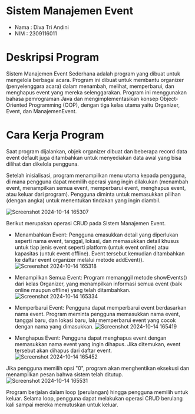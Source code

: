 # Sistem Manajemen Event
- Nama    : Diva Tri Andini
- NIM      : 2309116011

# Deskripsi Program
Sistem Manajemen Event Sederhana adalah program yang dibuat untuk mengelola berbagai acara. Program ini dibuat untuk membantu organizer (penyelenggara acara) dalam menambah, melihat, memperbarui, dan menghapus event yang mereka selenggarakan. Program ini menggunakan bahasa pemrograman Java dan mengimplementasikan konsep Object-Oriented Programming (OOP), dengan tiga kelas utama yaitu Organizer, Event, dan ManajemenEvent.

# Cara Kerja Program
Saat program dijalankan, objek organizer dibuat dan beberapa record data event default juga ditambahkan untuk menyediakan data awal yang bisa dilihat dan dikelola pengguna.

Setelah inisialisasi, program menampilkan menu utama kepada pengguna, di mana pengguna dapat memilih operasi yang ingin dilakukan (menambah event, menampilkan semua event, memperbarui event, menghapus event, atau keluar dari program). Pengguna diminta untuk memasukkan pilihan (dengan angka) untuk menentukan tindakan yang ingin diambil.

![Screenshot 2024-10-14 165307](https://github.com/user-attachments/assets/06141d19-2041-4a9b-849d-56f035f624d4)

Berikut merupakan operasi CRUD pada Sistem Manajemen Event.
- Menambahkan Event:
  Pengguna emasukkan detail yang diperlukan seperti nama event, tanggal, lokasi, dan memasukkan detail khusus untuk tiap jenis event seperti platform (untuk event online) atau kapasitas (untuk event offline).
  Event tersebut kemudian ditambahkan ke daftar event organizer melalui metode addEvent().
  ![Screenshot 2024-10-14 165318](https://github.com/user-attachments/assets/e33ca666-d884-4340-ba16-2d3fc55a0451)

- Menampilkan Semua Event:
  Program memanggil metode showEvents() dari kelas Organizer, yang menampilkan informasi semua event (baik online maupun offline) yang telah ditambahkan.
  ![Screenshot 2024-10-14 165334](https://github.com/user-attachments/assets/4cf75f31-0e34-4b47-8acb-e0285507ad8b)

- Memperbarui Event:
  Pengguna dapat memperbarui event berdasarkan nama event. Program meminta pengguna memasukkan nama event, tanggal baru, dan lokasi baru, lalu memperbarui event yang cocok dengan nama yang dimasukkan.
  ![Screenshot 2024-10-14 165419](https://github.com/user-attachments/assets/782fb9ac-c2e8-490c-b24c-82293dbaa9dc)

- Menghapus Event:
  Pengguna dapat menghapus event dengan memasukkan nama event yang ingin dihapus. Jika ditemukan, event tersebut akan dihapus dari daftar event.![Screenshot 2024-10-14 165452](https://github.com/user-attachments/assets/403d6207-d3f1-466c-9bfd-8645dca706fd)

Jika pengguna memilih opsi "0", program akan menghentikan eksekusi dan menampilkan pesan bahwa sistem telah ditutup.
![Screenshot 2024-10-14 165531](https://github.com/user-attachments/assets/bbf46d1f-f243-435b-bc09-117af670265b)

Program berjalan dalam loop (perulangan) hingga pengguna memilih untuk keluar. Selama loop, pengguna dapat melakukan operasi CRUD berulang kali sampai mereka memutuskan untuk keluar.











